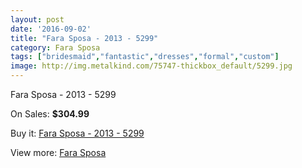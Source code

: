 ```yaml
---
layout: post
date: '2016-09-02'
title: "Fara Sposa - 2013 - 5299"
category: Fara Sposa
tags: ["bridesmaid","fantastic","dresses","formal","custom"]
image: http://img.metalkind.com/75747-thickbox_default/5299.jpg
---
```

Fara Sposa - 2013 - 5299

On Sales: **$304.99**
<a href="https://www.metalkind.com/en/fara-sposa/1620-5299.html"><amp-img layout="responsive" width="600" height="600" src="//img.metalkind.com/75747-thickbox_default/5299.jpg" alt="Fara Sposa - 2013 - 5299 0" /></a>
<a href="https://www.metalkind.com/en/fara-sposa/1620-5299.html"><amp-img layout="responsive" width="600" height="600" src="//img.metalkind.com/75748-thickbox_default/5299.jpg" alt="Fara Sposa - 2013 - 5299 1" /></a>
<a href="https://www.metalkind.com/en/fara-sposa/1620-5299.html"><amp-img layout="responsive" width="600" height="600" src="//img.metalkind.com/75749-thickbox_default/5299.jpg" alt="Fara Sposa - 2013 - 5299 2" /></a>
<a href="https://www.metalkind.com/en/fara-sposa/1620-5299.html"><amp-img layout="responsive" width="600" height="600" src="//img.metalkind.com/75750-thickbox_default/5299.jpg" alt="Fara Sposa - 2013 - 5299 3" /></a>
<a href="https://www.metalkind.com/en/fara-sposa/1620-5299.html"><amp-img layout="responsive" width="600" height="600" src="//img.metalkind.com/75751-thickbox_default/5299.jpg" alt="Fara Sposa - 2013 - 5299 4" /></a>

Buy it: [Fara Sposa - 2013 - 5299](https://www.metalkind.com/en/fara-sposa/1620-5299.html "Fara Sposa - 2013 - 5299")

View more: [Fara Sposa](https://www.metalkind.com/en/48-fara-sposa "Fara Sposa")